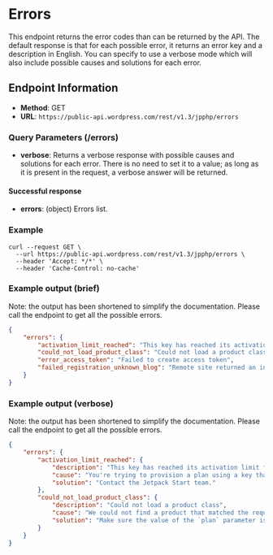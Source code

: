 # Errors

This endpoint returns the error codes than can be returned by the API. The default response is that for each possible error, it returns an error key and a description in English. You can specify to use a verbose mode which will also include possible causes and solutions for each error.

## Endpoint Information

- __Method__: GET
- __URL__:    `https://public-api.wordpress.com/rest/v1.3/jpphp/errors`

### Query Parameters (/errors)

- __verbose__: Returns a verbose response with possible causes and solutions for each error. There is no need to set it to a value; as long as it is present in the request, a verbose answer will be returned.

#### Successful response

- __errors__:       (object) Errors list.

### Example

```shell
curl --request GET \
  --url https://public-api.wordpress.com/rest/v1.3/jpphp/errors \
  --header 'Accept: */*' \
  --header 'Cache-Control: no-cache'
```

### Example output (brief)

Note: the output has been shortened to simplify the documentation. Please call the endpoint to get all the possible errors.

```json
{
    "errors": {
        "activation_limit_reached": "This key has reached its activation limit for product %s",
        "could_not_load_product_class": "Could not load a product class",
        "error_access_token": "Failed to create access token",
        "failed_registration_unknown_blog": "Remote site returned an invalid site ID"
    }
}
```

### Example output (verbose)

Note: the output has been shortened to simplify the documentation. Please call the endpoint to get all the possible errors.

```json
{
    "errors": {
        "activation_limit_reached": {
            "description": "This key has reached its activation limit for product %s",
            "cause": "You're trying to provision a plan using a key that can no longer provision more of the requested plan.",
            "solution": "Contact the Jetpack Start team."
        },
        "could_not_load_product_class": {
            "description": "Could not load a product class",
            "cause": "We could not find a product that matched the requested plan.",
            "solution": "Make sure the value of the `plan` parameter is valid."
        }
    }
}
```
